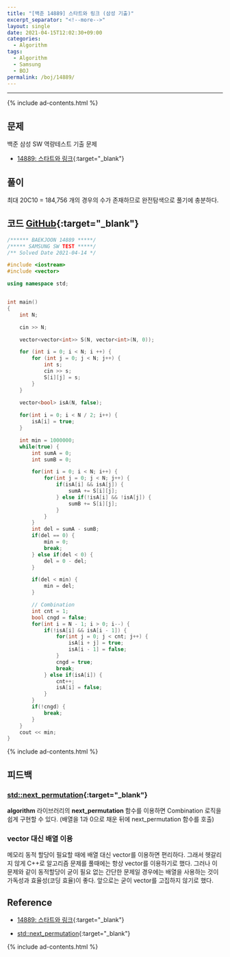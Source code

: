 ```yaml
---
title: "[백준 14889] 스타트와 링크 (삼성 기출)"
excerpt_separator: "<!--more-->"
layout: single
date: 2021-04-15T12:02:30+09:00
categories:
  - Algorithm
tags:
  - Algorithm
  - Samsung
  - BOJ
permalink: /boj/14889/
---
```

---

{% include ad-contents.html %}


## 문제

백준 삼성 SW 역량테스트 기출 문제

* [14889: 스타트와 링크](https://www.acmicpc.net/problem/14889){:target="_blank"}

<!--more-->


## 풀이

최대 20C10 = 184,756 개의 경우의 수가 존재하므로 완전탐색으로 풀기에 충분하다.

## 코드 [GitHub](https://github.com/unionyy/algorithm/blob/main/samsung/14889_startlink.cpp){:target="_blank"}

```cpp
/****** BAEKJOON 14889 *****/
/***** SAMSUNG SW TEST *****/
/** Solved Date 2021-04-14 */

#include <iostream>
#include <vector>

using namespace std;


int main()
{
	int N;

	cin >> N;

    vector<vector<int>> S(N, vector<int>(N, 0));

    for (int i = 0; i < N; i ++) {
        for (int j = 0; j < N; j++) {
            int s;
            cin >> s;
            S[i][j] = s;
        }
    }
	
	vector<bool> isA(N, false);

    for(int i = 0; i < N / 2; i++) {
        isA[i] = true;
    }

    int min = 1000000;
    while(true) {
        int sumA = 0;
        int sumB = 0;

        for(int i = 0; i < N; i++) {
            for(int j = 0; j < N; j++) {
                if(isA[i] && isA[j]) {
                    sumA += S[i][j];
                } else if(!isA[i] && !isA[j]) {
                    sumB += S[i][j];
                }
            }
        }
        int del = sumA - sumB;
        if(del == 0) {
            min = 0;
            break;
        } else if(del < 0) {
            del = 0 - del;
        }

        if(del < min) {
            min = del;
        }

        // Combination
        int cnt = 1;
        bool cngd = false;
        for(int i = N - 1; i > 0; i--) {
            if(!isA[i] && isA[i - 1]) {
                for(int j = 0; j < cnt; j++) {
                    isA[i + j] = true;
                    isA[i - 1] = false;
                }
                cngd = true;
                break;
            } else if(isA[i]) {
                cnt++;
                isA[i] = false;
            }
        }
        if(!cngd) {
            break;
        }
    }
    cout << min;
}
```

{% include ad-contents.html %}

## 피드백

### [std::next_permutation](http://www.cplusplus.com/reference/algorithm/next_permutation/){:target="_blank"}

**algorithm** 라이브러리의 **next_permutation** 함수를 이용하면 Combination 로직을 쉽게 구현할 수 있다. (배열을 1과 0으로 채운 뒤에 next_permutation 함수를 호출)

### vector 대신 배열 이용

메모리 동적 할당이 필요할 때에 배열 대신 vector를 이용하면 편리하다. 그래서 헷갈리지 않게 C++로 알고리즘 문제를 풀때에는 항상 vector를 이용하기로 했다. 그러나 이 문제와 같이 동적할당이 굳이 필요 없는 간단한 문제일 경우에는 배열을 사용하는 것이 가독성과 효율성(코딩 효율)이 좋다. 앞으로는 굳이 vector를 고집하지 않기로 했다.

## Reference

* [14889: 스타트와 링크](https://www.acmicpc.net/problem/14889){:target="_blank"}

* [std::next_permutation](http://www.cplusplus.com/reference/algorithm/next_permutation/){:target="_blank"}

{% include ad-contents.html %}